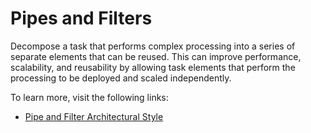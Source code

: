 # Pipes and Filters

Decompose a task that performs complex processing into a series of separate elements that can be reused. This can improve performance, scalability, and reusability by allowing task elements that perform the processing to be deployed and scaled independently.

To learn more, visit the following links:

- [Pipe and Filter Architectural Style](https://learn.microsoft.com/en-us/azure/architecture/patterns/pipes-and-filters)

